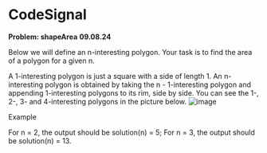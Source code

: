 # CodeSignal

**Problem: shapeArea**
**09.08.24**

Below we will define an n-interesting polygon. Your task is to find the area of a polygon for a given n.

A 1-interesting polygon is just a square with a side of length 1. An n-interesting polygon is obtained by taking the n - 1-interesting polygon and appending 1-interesting polygons to its rim, side by side. You can see the 1-, 2-, 3- and 4-interesting polygons in the picture below.
![image](https://github.com/user-attachments/assets/388b36d5-7beb-4308-9daa-4136e4e10455)

Example

For n = 2, the output should be
solution(n) = 5;
For n = 3, the output should be
solution(n) = 13.
